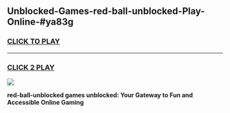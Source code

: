 
## Unblocked-Games-red-ball-unblocked-Play-Online-#ya83g
<h3>
<a href="https://premium.freeplayer.one?title=red-ball-unblocked&ref=27F">CLICK TO PLAY</a></h3>
<hr>

<h3>
<a href="https://premium.freeplayer.one?title=red-ball-unblocked&ref=27F">CLICK 2 PLAY</a>
  
</h3>

<a href="https://premium.freeplayer.one?title=red-ball-unblocked&ref=27F"><img src="https://clearcache.store/games.png"></a>


**red-ball-unblocked games unblocked: Your Gateway to Fun and Accessible Online Gaming**
